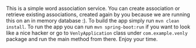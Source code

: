 This is a simple word association service. 
You can create association or retrieve existing associations,
created again by you because we are running this on an in memory database :).
To build the app simply run `mvn clean install`. 
To run the app you can run  `mvn spring-boot:run` if you want to look like a 
nice hacker or go to `VenlyApplication` class under  `com.example.venly` package
and run the main method from there. Enjoy your time.

